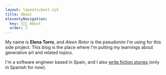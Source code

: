```yaml
---
layout: layouts/post.njk
title: About
eleventyNavigation:
  key: 👩🏻‍🎨 About
  order: 3
---
```


My name is **Elena Torro**, and _Aleen Rotor_ is the pseudonim I'm using for this side project. This blog is the place where I'm putting my learnings about generative art and related topics.

I'm a software engineer based in Spain, and I also [write fiction stories](https://escritopor.elenatorro.com) (only in Spanish for now).
